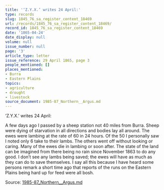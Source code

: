 ```yaml
---
title: '‘Z.Y.X.’ writes 24 April:'
type: records
slug: 1845_76_sa_register_content_18469
url: /records/1845_76_sa_register_content_18469/
record_id: 1845_76_sa_register_content_18469
date: '1865-04-24'
date_display: null
volume: null
issue_number: null
page: '3'
article_type: letter
issue_reference: 29 April 1865, page 3
people_mentioned: []
places_mentioned:
- Burra
- Eastern Plains
topics:
- agriculture
- drought
- livestock
source_document: 1985-87_Northern__Argus.md
---
```


‘Z.Y.X.’ writes 24 April:

A few days ago I passed by a sheep station not 40 miles from Burra.  Sheep were dying of starvation in all directions and bodies lay all around.  The ewes were lambing at the rate of 60 in 24 hours.  Of the 50 I personally saw I noted only 6 take to their lambs.  The others went off without looking or caring.  Many of the ewes die in lambing or soon after.  The state of the land can be imagined from there being no rain since November 1863 to do any good.  I don’t see any lambs being saved; the ewes will have as much as they can do to save themselves.  I say all this because I have heard some persons remark a short time ago that reports of the runs on the Eastern Plains being hard up for feed were all bosh.


Source: [1985-87_Northern__Argus.md](/downloads/markdown/1985-87_Northern__Argus.md)
